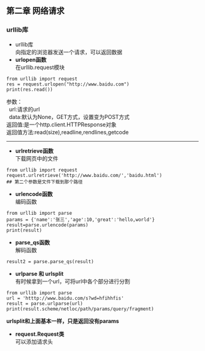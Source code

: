 ## 第二章 网络请求
### urllib库
- urllib库  
向指定的浏览器发送一个请求，可以返回数据
- **urlopen函数**  
在urllib.request模块  
``` 
from urllib import request  
res = request.urlopen("http://www.baidu.com")
print(res.read())
```  
参数：  
&ensp;url:请求的url  
&ensp;data:默认为None，GET方式，设置变为POST方式  
返回值:是一个http.client.HTTPResponse对象  
返回值方法:read(size),readline,rendlines,getcode  

-----  
- **urlretrieve函数**  
下载网页中的文件  
```
from urllib import request
request.urlretrieve('http://www.baidu.com/','baidu.html')
## 第二个参数是文件下载到那个路径
```  
- **urlencode函数**  
编码函数  
```  
from urllib import parse
params = {'name':'张三','age':10,'great':'hello,world'}
result=parse.urlencode(params)
print(result)
```  
- **parse_qs函数**  
解码函数  
```  
result2 = parse.parse_qs(result)
```  
- **urlparse 和 urlsplit**  
有时候拿到一个url，可将url中各个部分进行分割  
```
from urllib import parse
url = 'htttp://www.baidu.com/s?wd=hfihhfis'
result = parse.urlparse(url)
print(result.scheme/netloc/path/params/query/fragment)
```
**urlsplit和上面基本一样，只是返回没有params**  
- **request.Request类**  
可以添加请求头

